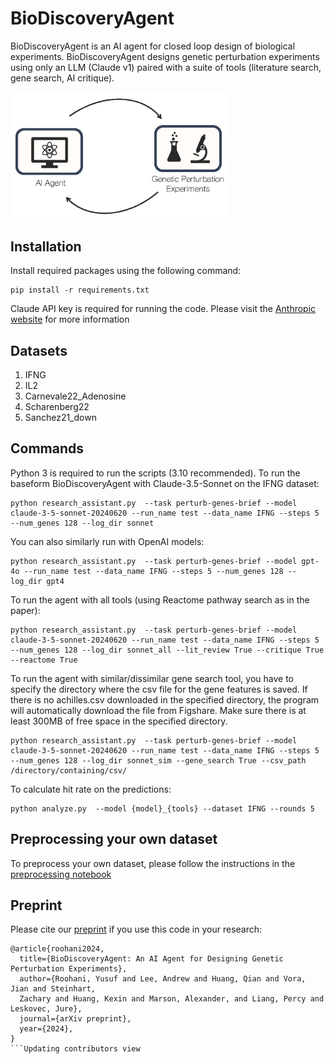 # BioDiscoveryAgent

BioDiscoveryAgent is an AI agent for closed loop design of 
biological experiments. BioDiscoveryAgent designs genetic perturbation experiments 
using only an LLM (Claude v1) paired with a suite of tools (literature 
search, gene search, AI critique).

<img src="assets/icon.jpg" width="350">

## Installation

Install required packages using the following command:
```
pip install -r requirements.txt
```
Claude API key is required for running the code. Please visit the [Anthropic website](https://docs.anthropic.com/en/docs/getting-access-to-claude) 
for more information

## Datasets

1. IFNG
2. IL2
3. Carnevale22_Adenosine
4. Scharenberg22
5. Sanchez21_down
   
## Commands

Python 3 is required to run the scripts (3.10 recommended). To run the baseform BioDiscoveryAgent with Claude-3.5-Sonnet on the IFNG dataset:

```
python research_assistant.py  --task perturb-genes-brief --model claude-3-5-sonnet-20240620 --run_name test --data_name IFNG --steps 5 --num_genes 128 --log_dir sonnet
```
You can also similarly run with OpenAI models:
```
python research_assistant.py  --task perturb-genes-brief --model gpt-4o --run_name test --data_name IFNG --steps 5 --num_genes 128 --log_dir gpt4
```
To run the agent with all tools (using Reactome pathway search as in the paper):
```
python research_assistant.py  --task perturb-genes-brief --model claude-3-5-sonnet-20240620 --run_name test --data_name IFNG --steps 5 --num_genes 128 --log_dir sonnet_all --lit_review True --critique True --reactome True
```
To run the agent with similar/dissimilar gene search tool, you have to specify the directory where the csv file for the gene features is saved. If there is no achilles.csv downloaded in the specified directory, the program will automatically download the file from Figshare. Make sure there is at least 300MB of free space in the specified directory.
```
python research_assistant.py  --task perturb-genes-brief --model claude-3-5-sonnet-20240620 --run_name test --data_name IFNG --steps 5 --num_genes 128 --log_dir sonnet_sim --gene_search True --csv_path /directory/containing/csv/
```
To calculate hit rate on the predictions:
```
python analyze.py  --model {model}_{tools} --dataset IFNG --rounds 5
```



## Preprocessing your own dataset

To preprocess your own dataset, please follow the instructions in the [preprocessing notebook](notebooks/Preprocessing.ipynb)

## Preprint

Please cite our [preprint](http://arxiv.org/abs/2405.17631) if you use this code in your research:

```
@article{roohani2024,
  title={BioDiscoveryAgent: An AI Agent for Designing Genetic Perturbation Experiments},
  author={Roohani, Yusuf and Lee, Andrew and Huang, Qian and Vora, Jian and Steinhart, 
  Zachary and Huang, Kexin and Marson, Alexander, and Liang, Percy and Leskovec, Jure},
  journal={arXiv preprint},
  year={2024},
}
```U p d a t i n g   c o n t r i b u t o r s   v i e w 
 
 